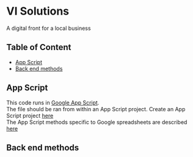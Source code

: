 # VI Solutions 
A digital front for a local business

## Table of Content
- [App Script](#App-Script)
- [Back end methods](#Back-end-methods)

## App Script 
This code runs in [Google App Script](https://developers.google.com/apps-script).   
The file should be ran from within an App Script project. Create an App Script project [here](https://script.google.com/)    
The App Script methods specific to Google spreadsheets are described [here](https://developers.google.com/apps-script/reference/spreadsheet)   

## Back end methods




